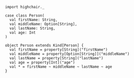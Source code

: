 
    import highchair._
    
    case class Person(
      val firstName: String,
      val middleName: Option[String],
      val lastName: String,
      val age: Int
    )
    
    object Person extends Kind[Person] {
      val firstName = property[String]("firstName")
      val middleName = property[Option[String]]("middleName")
      val lastName = property[String]("lastName")
      val age = property[Int]("age")
      val * = firstName ~ middleName ~ lastName ~ age
    }

